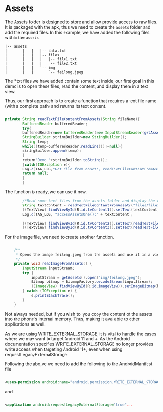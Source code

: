 # Assets

The Assets folder is designed to store and allow provide access to raw files. It is packaged with
the apk, thus we need to create the ```assets``` folder and add the required files. In this example,
we have added the following files within the ```assets```

```
|-- assets
|       |   |   |-- data.txt
|       |   |   |-- files
|       |   |   |   |-- file1.txt
|       |   |   |   `-- file2.txt
|       |   |   `-- img
|       |   |       `-- feilong.jpeg
```

The *.txt files we have added contain some text inside, our first goal in this demo is to open these
files, read the content, and display them in a text view.

Thus, our first approach is to create a function that requires a text file name (with a complete path)
and returns its text content.

```java

private String readTextFileContentFromAssets(String fileName){
        BufferedReader bufferedReader;
        try{
        bufferedReader=new BufferedReader(new InputStreamReader(getAssets().open(fileName)));
        StringBuilder stringBuilder=new StringBuilder();
        String temp;
        while((temp=bufferedReader.readLine())!=null){
        stringBuilder.append(temp);
        }
        return"Demo "+stringBuilder.toString();
        }catch(IOException e){
        Log.e(TAG_LOG,"Get file from assets, readTextFileContentFromAssets() : "+e.toString());
        return null;
        }
        }
```


The function is ready, we can use it now.

```java
        /*Read some text files from the assets folder and display the content in a textView*/
        String textContent = readTextFileContentFromAssets("files/file1.txt");
        ((TextView) findViewById(R.id.tvContent1)).setText(textContent);
        Log.d(TAG_LOG, "accessAssetsOne():" + textContent);

        ((TextView) findViewById(R.id.tvContent2)).setText(readTextFileContentFromAssets("data.txt"));
        ((TextView) findViewById(R.id.tvContent3)).setText(readTextFileContentFromAssets("files/file2.txt"));
```

For the image file, we need to create another function.

```java

    /**
     * Opens the image feilong.jpeg from the assets and use it in a view
     */
    private void readImageFromAssets() {
        InputStream inputStream;
        try {
            inputStream = getAssets().open("img/feilong.jpeg");
            Bitmap bitmap = BitmapFactory.decodeStream(inputStream);
            ((ImageView) findViewById(R.id.imageView)).setImageBitmap(bitmap);
        } catch (IOException e) {
            e.printStackTrace();
        }
    }
```

Not always needed, but if you wish to, you copy the content of the assets into the phone's internal
memory. Thus, making it available to other applications as well.

As we are using WRITE_EXTERNAL_STORAGE, it is vital to handle the cases where we may want to target
Android 11 and +. As the Android documentation specifies WRITE_EXTERNAL_STORAGE no longer provides
write access when targeting Android 11+, even when using requestLegacyExternalStorage

Following the abo,ve we need to add the following to the AndroidManifest file

```xml

<uses-permission android:name="android.permission.WRITE_EXTERNAL_STORAGE" />
```

and

```xml

<application android:requestLegacyExternalStorage="true"...
```

